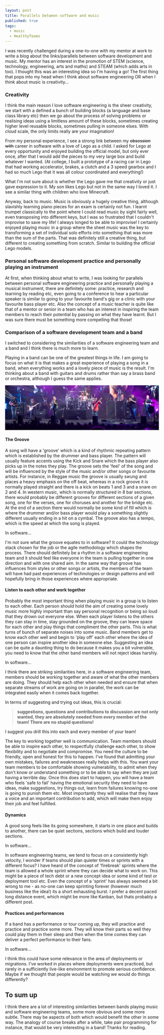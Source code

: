 ```yaml
---
layout: post
title: Parallels between software and music
published: true
tags:
  - music
  - HealthyTeams
---
```


I was recently challenged during a one-to-one with my mentor at work to write a blog about the links/parallels between software development and music. My mentor has an interest in the promotion of STEM (science, technology, engineering, arts and maths) and STEAM (which adds arts in too). I thought this was an interesting idea so I'm having a go!
The first thing that pops into my head when I think about software engineering OR when I think about music is creativity...

### Creativity

I think the main reason I love software engineering is the sheer creativity, we start with a defined a bunch of building blocks (a language and base class library etc) then we go about the process of solving problems or realising ideas using a limitless amount of these blocks, sometimes creating higher level reusable blocks, sometimes pulling in someone elses. With cloud scale, the only limits really are your imagination!

From my personal experience, I see a strong link between my ~~obsession with~~ career in software with a love of Lego as a child. I asked for Lego at every opportunity and enjoyed building the official model, but only ever once, after that I would add the pieces to my very large box and build whatever I wanted. (At college, I built a prototype of a racing car in Lego that had working accelerator, brakes, a clutch and a 3 speed gearbox and I had so much Lego that it was all colour coordinated and everything!)

What I'm not sure about is whether the Lego gave me that creativity or just gave expression to it. My son likes Lego but not in the same way I loved it. I see a similar thing with children who love Minecraft.

Anyway, back to music. Music is obviously a hugely creative thing, although slavishly learning piano pieces for an exam is certainly not fun. I learnt trumpet classically to the point where I could read music by sight fairly well, even transposing into different keys, but I was so frustrated that I couldn't improvise to save my life! I always longed to be able to improvise! I certainly enjoyed playing music in a group where the sheet music was the key to transforming a set of individual solo efforts into something that was more than the sum of the parts. That was definitely still a creative thing, but different to creating something from scratch. Similar to building the official Lego models.

### Personal software development practice and personally playing an instrument

At first, when thinking about what to write, I was looking for parallels between personal software engineering practice and personally playing a musical instrument, there are definitely some: practice, research and learning by reading etc, even going to a conference to hear a particular speaker is similar to going to your favourite band's gig or a clinic with your favourite bass player etc. Also the concept of a music teacher is quite like that of a mentor or senior in a team who has an interest in inspiring the team members to reach their potential by passing on what they have learnt. But I was sure there must be something more compelling that those!

### Comparison of a software development team and a band

I switched to considering the similarities of a software engineering team and a band and I think there is much more to learn.

Playing in a band can be one of the greatest things in life. I am going to focus on what it is that makes a great experience of playing a song in a band, when everything works and a lovely piece of music is the result. I'm thinking about a band with guitars and drums rather than say a brass band or orchestra, although I guess the same applies.

![Dave Matthews Band, May 2013](/images/DMB2013.jpg "Dave Matthews Band, May 2013")

#### The Groove

A song will have a 'groove' which is a kind of rhythmic repeating pattern which is established by the drummer and bass player. The pattern will usually feature accents using the Kick and Snare which the bass player also picks up in the notes they play. The groove sets the 'feel' of the song and will be influenced by the style of the music and/or other songs or favourite artists. For instance, in Reggae music the groove is usually swung and places a heavy emphasis on the off beat, whereas in a rock groove it is normally played straight and there is a kick on beats 1 and 3 and a snare on 2 and 4. In western music, which is normally structured in 8 bar sections, there would probably be different grooves for different sections of a given song, one for the verses, one for choruses and another for the bridge etc. At the end of a section there would normally be some kind of fill which is where the drummer and/or bass player would play a something slightly different usually ending in a hit on a cymbal. The groove also has a tempo, which is the speed at which the song is played.

In software...

I'm not sure what the groove equates to in software? It could the technology stack chosen for the job or the agile methodology which shapes the process. There should definitely be a rhythm in a software engineering team and it should feel like everyone in the team is pulling together in one direction and with one shared aim. In the same way that groove has influences from styles or other songs or artists, the members of the team will have had past experiences of technologies or design patterns and will hopefully bring in those experiences where appropriate.

#### Listen to each other and work together

Probably the most important thing when playing music in a group is to listen to each other. Each person should hold the aim of creating some lovely music more highly important than say personal recognition or being so loud that they drown out everyone else. When each player listens to the others they can stay in time, stay grounded on the groove, they can leave space for each other and play things that compliment the other parts. This is what turns of bunch of separate noises into some music. Band members get to know each other well and begin to 'play off' each other where the idea of one person can inspire another idea in someone else. Suggesting an idea can be quite a daunting thing to do because it makes you a bit vulnerable, you need to know that the other band members will not reject ideas harshly.

In software...

I think there are striking similarities here, in a software engineering team, members should be working together and aware of what the other members are doing. They should help each other when needed and ensure that when separate streams of work are going on in parallel, the work can be integrated easily when it comes back together.

In terms of suggesting and trying out ideas, this is crucial:
> __suggestions, questions and contributions to discussion are not only wanted, they are absolutely needed from every member of the team! There are no stupid questions!__

I suggest you drill this into each and every member of your team!

The key to working together well is communication. Team members should be able to inspire each other, to respectfully challenge each other, to show flexibility and to negotiate and compromise. You need the culture to be friendly, open and honest for this to happen. I've found that admitting your own mistakes, failures and weaknesses really helps with this. You want your team members to be comfortable showing vulnerability, to admit when they don't know or understand something or to be able to say when they are just having a terrible day.
Once this does start to happen, you will have a team who feels 'safe to fail' having the emotional security they need to have ideas, make suggestions, try things out, learn from failures knowing no-one is going to punish them etc. Most importantly they will realise that they have a voice and an important contribution to add, which will make them enjoy their job and feel fulfilled.

#### Dynamics

A good song feels like its going somewhere, it starts in one place and builds to another, there can be quiet sections, sections which build and louder sections.

In software...

In software engineering teams, we tend to focus on a consistently high velocity, I wonder if teams should plan quieter times or sprints with a different focus? I have heard of the concept of 'firebreak' sprints where the team is allowed a whole sprint where they can decide what to work on. This might be a piece of tech debt or a new concept idea or some kind of test or deployment tool etc. Even the concept of a 'sprint' has always seemed a bit wrong to me - as no-one can keep sprinting forever (however much business like the idea!) its a short exhausting burst. I prefer a decent paced long distance event, which might be more like Kanban, but thats probably a different post.

#### Practices and performances

If a band has a performance or tour coming up, they will practice and practice and practice some more. They will know their parts so well they could play them in their sleep and then when the time comes they can deliver a perfect performance to their fans.

In software...

I think this could have some relevance in the area of deployments or migrations. I've worked in places where deployments were practiced, but rarely in a sufficiently live-like environment to promote serious confidence. Maybe if we thought that people would be watching we would do things differently?

## To sum up

I think there are a lot of interesting similarities between bands playing music and software engineering teams, some more obvious and some more subtle. There may be aspects of both which would benefit the other in some way. The analogy of course breaks after a while, take pair programming for instance, that would be very interesting in a band! Thanks for reading.

